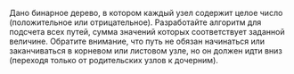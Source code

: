 Дано бинарное дерево, в котором каждый узел содержит целое число (положительное или отрицательное). Разработайте алгоритм для подсчета всех путей, сумма значений которых соответствует заданной величине. Обратите внимание, что путь не обязан начинаться или заканчиваться в корневом или листовом узле, но он должен идти вниз (переходя только от родительских узлов к дочерним).
